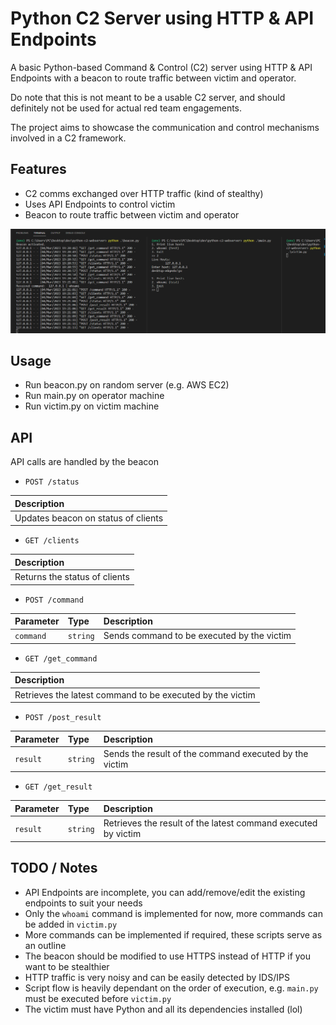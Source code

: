 # Python C2 Server using HTTP & API Endpoints 
A basic Python-based Command & Control (C2) server using HTTP & API Endpoints with a beacon to route traffic between victim and operator. 

Do note that this is not meant to be a usable C2 server, and should definitely not be used for actual red team engagements. 

The project aims to showcase the communication and control mechanisms involved in a C2 framework.





## Features

- C2 comms exchanged over HTTP traffic (kind of stealthy)
- Uses API Endpoints to control victim
- Beacon to route traffic between victim and operator


![img/32726b9450a2eed6d5c5afabdfa671a5.png)](img/32726b9450a2eed6d5c5afabdfa671a5.png)



## Usage
- Run beacon.py on random server (e.g. AWS EC2)
- Run main.py on operator machine
- Run victim.py on victim machine



## API
API calls are handled by the beacon
- ```POST /status```

| Description                        |
| :-------------------------         |
| Updates beacon on status of clients |

- ```GET /clients```

| Description                        |
| :-------------------------         |
| Returns the status of clients |

- ```POST /command```

| Parameter | Type     | Description                       |
| :-------- | :------- | :-------------------------------- |
| `command`      | `string` | Sends command to be executed by the victim  |

- ```GET /get_command```

| Description                        |
| :-------------------------         |
| Retrieves the latest command to be executed by the victim |

- ```POST /post_result```

| Parameter | Type     | Description                       |
| :-------- | :------- | :-------------------------------- |
| `result`  | `string` | Sends the result of the command executed by the victim  |

- ```GET /get_result```

| Parameter | Type     | Description                       |
| :-------- | :------- | :-------------------------------- |
| `result`  | `string` | Retrieves the result of the latest command executed by victim  |


## TODO / Notes
- API Endpoints are incomplete, you can add/remove/edit the existing endpoints to suit your needs
- Only the `whoami` command is implemented for now, more commands can be added in `victim.py`
- More commands can be implemented if required, these scripts serve as an outline
- The beacon should be modified to use HTTPS instead of HTTP if you want to be stealthier
- HTTP traffic is very noisy and can be easily detected by IDS/IPS
- Script flow is heavily dependant on the order of execution, e.g. `main.py` must be executed before `victim.py`
- The victim must have Python and all its dependencies installed (lol)

